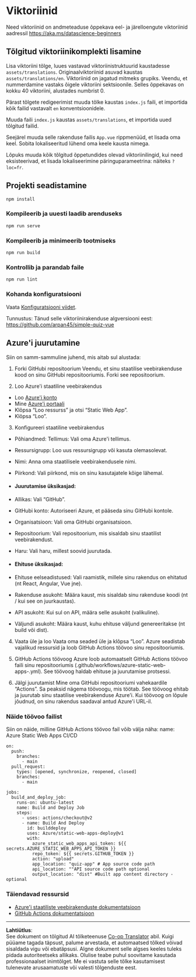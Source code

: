 <!--
CO_OP_TRANSLATOR_METADATA:
{
  "original_hash": "e92c33ea498915a13c9aec162616db18",
  "translation_date": "2025-10-11T15:16:34+00:00",
  "source_file": "quiz-app/README.md",
  "language_code": "et"
}
-->
# Viktoriinid

Need viktoriinid on andmeteaduse õppekava eel- ja järelloengute viktoriinid aadressil https://aka.ms/datascience-beginners

## Tõlgitud viktoriinikomplekti lisamine

Lisa viktoriini tõlge, luues vastavad viktoriinistruktuurid kaustadesse `assets/translations`. Originaalviktoriinid asuvad kaustas `assets/translations/en`. Viktoriinid on jagatud mitmeks grupiks. Veendu, et nummerdamine vastaks õigele viktoriini sektsioonile. Selles õppekavas on kokku 40 viktoriini, alustades numbrist 0.

Pärast tõlgete redigeerimist muuda tõlke kaustas `index.js` faili, et importida kõik failid vastavalt `en` konventsioonidele.

Muuda faili `index.js` kaustas `assets/translations`, et importida uued tõlgitud failid.

Seejärel muuda selle rakenduse failis `App.vue` rippmenüüd, et lisada oma keel. Sobita lokaliseeritud lühend oma keele kausta nimega.

Lõpuks muuda kõik tõlgitud õppetundides olevad viktoriinilingid, kui need eksisteerivad, et lisada lokaliseerimine päringuparameetrina: näiteks `?loc=fr`.

## Projekti seadistamine

```
npm install
```

### Kompileerib ja uuesti laadib arenduseks

```
npm run serve
```

### Kompileerib ja minimeerib tootmiseks

```
npm run build
```

### Kontrollib ja parandab faile

```
npm run lint
```

### Kohanda konfiguratsiooni

Vaata [Konfiguratsiooni viidet](https://cli.vuejs.org/config/).

Tunnustus: Tänud selle viktoriinirakenduse algversiooni eest: https://github.com/arpan45/simple-quiz-vue

## Azure'i juurutamine

Siin on samm-sammuline juhend, mis aitab sul alustada:

1. Forki GitHubi repositoorium
Veendu, et sinu staatilise veebirakenduse kood on sinu GitHubi repositooriumis. Forki see repositoorium.

2. Loo Azure'i staatiline veebirakendus
- Loo [Azure'i konto](http://azure.microsoft.com)
- Mine [Azure'i portaali](https://portal.azure.com) 
- Klõpsa “Loo ressurss” ja otsi “Static Web App”.
- Klõpsa “Loo”.

3. Konfigureeri staatiline veebirakendus
- Põhiandmed: Tellimus: Vali oma Azure'i tellimus.
- Ressursigrupp: Loo uus ressursigrupp või kasuta olemasolevat.
- Nimi: Anna oma staatilisele veebirakendusele nimi.
- Piirkond: Vali piirkond, mis on sinu kasutajatele kõige lähemal.

- #### Juurutamise üksikasjad:
- Allikas: Vali “GitHub”.
- GitHubi konto: Autoriseeri Azure, et pääseda sinu GitHubi kontole.
- Organisatsioon: Vali oma GitHubi organisatsioon.
- Repositoorium: Vali repositoorium, mis sisaldab sinu staatilist veebirakendust.
- Haru: Vali haru, millest soovid juurutada.

- #### Ehituse üksikasjad:
- Ehituse eelseadistused: Vali raamistik, millele sinu rakendus on ehitatud (nt React, Angular, Vue jne).
- Rakenduse asukoht: Määra kaust, mis sisaldab sinu rakenduse koodi (nt / kui see on juurkaustas).
- API asukoht: Kui sul on API, määra selle asukoht (valikuline).
- Väljundi asukoht: Määra kaust, kuhu ehituse väljund genereeritakse (nt build või dist).

4. Vaata üle ja loo
Vaata oma seaded üle ja klõpsa “Loo”. Azure seadistab vajalikud ressursid ja loob GitHub Actions töövoo sinu repositooriumis.

5. GitHub Actions töövoog
Azure loob automaatselt GitHub Actions töövoo faili sinu repositooriumis (.github/workflows/azure-static-web-apps-<nimi>.yml). See töövoog haldab ehituse ja juurutamise protsessi.

6. Jälgi juurutamist
Mine oma GitHubi repositooriumi vahekaardile “Actions”.
Sa peaksid nägema töövoogu, mis töötab. See töövoog ehitab ja juurutab sinu staatilise veebirakenduse Azure'i.
Kui töövoog on lõpule jõudnud, on sinu rakendus saadaval antud Azure'i URL-il.

### Näide töövoo failist

Siin on näide, milline GitHub Actions töövoo fail võib välja näha:
name: Azure Static Web Apps CI/CD
```
on:
  push:
    branches:
      - main
  pull_request:
    types: [opened, synchronize, reopened, closed]
    branches:
      - main

jobs:
  build_and_deploy_job:
    runs-on: ubuntu-latest
    name: Build and Deploy Job
    steps:
      - uses: actions/checkout@v2
      - name: Build And Deploy
        id: builddeploy
        uses: Azure/static-web-apps-deploy@v1
        with:
          azure_static_web_apps_api_token: ${{ secrets.AZURE_STATIC_WEB_APPS_API_TOKEN }}
          repo_token: ${{ secrets.GITHUB_TOKEN }}
          action: "upload"
          app_location: "quiz-app" # App source code path
          api_location: ""API source code path optional
          output_location: "dist" #Built app content directory - optional
```

### Täiendavad ressursid
- [Azure'i staatiliste veebirakenduste dokumentatsioon](https://learn.microsoft.com/azure/static-web-apps/getting-started)
- [GitHub Actions dokumentatsioon](https://docs.github.com/actions/use-cases-and-examples/deploying/deploying-to-azure-static-web-app)

---

**Lahtiütlus**:  
See dokument on tõlgitud AI tõlketeenuse [Co-op Translator](https://github.com/Azure/co-op-translator) abil. Kuigi püüame tagada täpsust, palume arvestada, et automaatsed tõlked võivad sisaldada vigu või ebatäpsusi. Algne dokument selle algses keeles tuleks pidada autoriteetseks allikaks. Olulise teabe puhul soovitame kasutada professionaalset inimtõlget. Me ei vastuta selle tõlke kasutamisest tulenevate arusaamatuste või valesti tõlgenduste eest.
